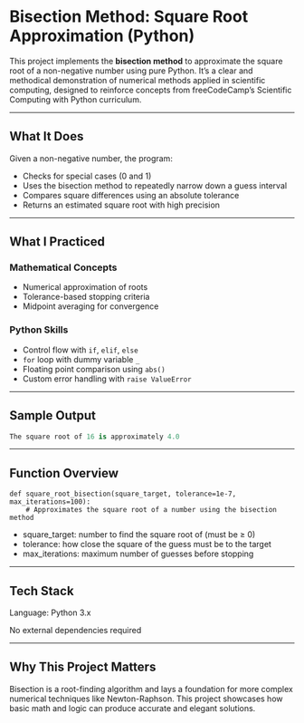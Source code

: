 # Bisection Method: Square Root Approximation (Python)

This project implements the **bisection method** to approximate the square root of a non-negative number using pure Python. It’s a clear and methodical demonstration of numerical methods applied in scientific computing, designed to reinforce concepts from freeCodeCamp’s Scientific Computing with Python curriculum.

---

## What It Does

Given a non-negative number, the program:
- Checks for special cases (0 and 1)
- Uses the bisection method to repeatedly narrow down a guess interval
- Compares square differences using an absolute tolerance
- Returns an estimated square root with high precision

---

## What I Practiced

### Mathematical Concepts
- Numerical approximation of roots
- Tolerance-based stopping criteria
- Midpoint averaging for convergence

### Python Skills
- Control flow with `if`, `elif`, `else`
- `for` loop with dummy variable `_`
- Floating point comparison using `abs()`
- Custom error handling with `raise ValueError`

---

## Sample Output

```python
The square root of 16 is approximately 4.0
```

---

## Function Overview

```
def square_root_bisection(square_target, tolerance=1e-7, max_iterations=100):
    # Approximates the square root of a number using the bisection method
```
- square_target: number to find the square root of (must be ≥ 0)
- tolerance: how close the square of the guess must be to the target
- max_iterations: maximum number of guesses before stopping

---

## Tech Stack
Language: Python 3.x

No external dependencies required

---

## Why This Project Matters
Bisection is a root-finding algorithm and lays a foundation for more 
complex numerical techniques like Newton-Raphson. This project showcases how basic math 
and logic can produce accurate and elegant solutions.
